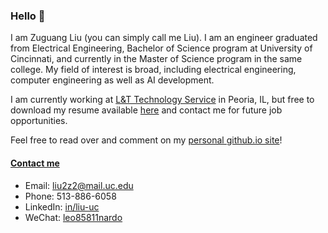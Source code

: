 ### Hello 👋

I am Zuguang Liu (you can simply call me Liu). I am an engineer graduated from Electrical Engineering, Bachelor of Science program at University of Cincinnati, and currently in the Master of Science program in the same college. 
My field of interest is broad, including electrical engineering, computer engineering as well as AI development.

I am currently working at [L&T Technology Service](https://www.ltts.com/) in Peoria, IL, but free to download my resume available [here](https://github.com/liu2z2/resume/releases/latest) and contact me for future job opportunities. 

Feel free to read over and comment on my [personal github.io site](https://liu2z2.github.io/)!


#### <a name="contact-me" href="#contact-me"> Contact me </a>

- Email: [liu2z2@mail.uc.edu](mailto:liu2z2@mail.uc.edu)
- Phone: 513-886-6058
- LinkedIn: [in/liu-uc](https://www.linkedin.com/in/liu-uc/)
- WeChat: [leo85811nardo](https://liu2z2.github.io/images/about/wechat-qr.png)
